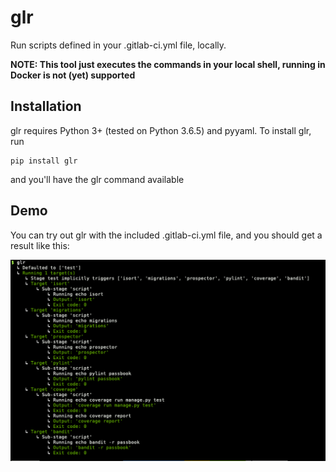# glr

Run scripts defined in your .gitlab-ci.yml file, locally.

**NOTE: This tool just executes the commands in your local shell, running in Docker is not (yet) supported**

## Installation

glr requires Python 3+ (tested on Python 3.6.5) and pyyaml. To install glr, run

```
pip install glr
```

and you'll have the glr command available

## Demo

You can try out glr with the included .gitlab-ci.yml file, and you should get a result like this:

![demo image](https://raw.githubusercontent.com/BeryJu/glr/master/demo.png)
